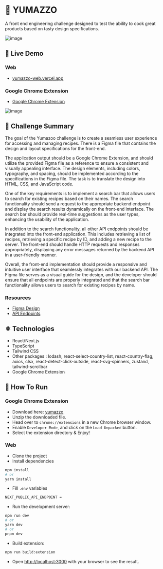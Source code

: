 # 🍲 YUMAZZO
A front end engineering challenge designed to test the ability to cook great products based on tasty design specifications.


![image](https://github.com/bitcooker/yumazzo-web/assets/128102810/fa2b412a-50f7-40ec-bd1e-f05f2533615c)


## 🚀 Live Demo
### Web
- [yumazzo-web.vercel.app](https://yumazzo-web.vercel.app/)

### Google Chrome Extension
- [Google Chrome Extension](https://github.com/bitcooker/yumazzo-web/files/12175624/yumazzo-extension.zip)

![image](https://github.com/bitcooker/yumazzo-web/assets/128102810/45175557-59a0-4a0c-a0ef-8cbee12666af)


## 📜 Challenge Summary
The goal of the Yumazoo challenge is to create a seamless user experience for accessing and managing recipes. 
There is a Figma file that contains the design and layout specifications for the front-end.

The application output should be a Google Chrome Extension, and should utilize the provided Figma file as a reference to ensure a consistent and visually appealing interface. The design elements, including colors, typography, and spacing, should be implemented according to the specifications in the Figma file. The task is to translate the design into HTML, CSS, and JavaScript code.

One of the key requirements is to implement a search bar that allows users to search for existing recipes based on their names. The search functionality should send a request to the appropriate backend endpoint and display the search results dynamically on the front-end interface. The search bar should provide real-time suggestions as the user types, enhancing the usability of the application.

In addition to the search functionality, all other API endpoints should be integrated into the front-end application. This includes retrieving a list of recipes, retrieving a specific recipe by ID, and adding a new recipe to the server. The front-end should handle HTTP requests and responses appropriately, displaying any error messages returned by the backend API in a user-friendly manner.

Overall, the front-end implementation should provide a responsive and intuitive user interface that seamlessly integrates with our backend API. The Figma file serves as a visual guide for the design, and the developer should ensure that all endpoints are properly integrated and that the search bar functionality allows users to search for existing recipes by name.

### Resources
- [Figma Design](https://www.figma.com/file/jSGFmQ6NFxMtTA7GimBaXz/Yumazzo?type=design&node-id=203-5867&mode=design&t=a1zevJqL1WQj80H0-0)
- [API Endpoints](https://master-7rqtwti-yj2le3kr2yhmu.uk-1.platformsh.site/endpoints#)



## ⚛ Technologies
- React/Next.js
- TypeScript
- Tailwind CSS
- Other packages : lodash, react-select-country-list, react-country-flag, axios, clsx, react-detect-click-outside, react-svg-spinners, zustand, tailwind-scrollbar
- Google Chrome Extension


## 📔 How To Run
### Google Chrome Extension
- Download here: [yumazzo](https://github.com/bitcooker/yumazzo-web/files/12175624/yumazzo-extension.zip)
- Unzip the downloaded file.
- Head over to `chrome://extensions` in a new Chrome browser window.
- Enable `Developer Mode`, and click on the `Load Unpacked` button.
- Select the extension directory & Enjoy!

### Web
- Clone the project
- Install dependencies

```bash
npm install
# or
yarn install
```

- Fill `.env` variables
  
```bash
NEXT_PUBLIC_API_ENDPOINT = 
```

- Run the development server:

```bash
npm run dev
# or
yarn dev
# or
pnpm dev
```
- Build extension:

```bash
npm run build:extension
```

- Open [http://localhost:3000](http://localhost:3000) with your browser to see the result.

